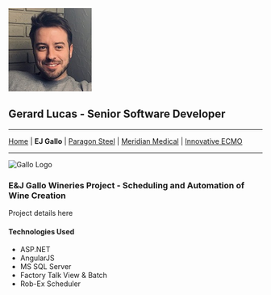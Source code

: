![Gerard](self.jfif)
## **Gerard Lucas** - Senior Software Developer
---
[Home](README.md) | **EJ Gallo** |
[Paragon Steel](PARAGON.md) |
[Meridian Medical](MERIDIAN.md) |
[Innovative ECMO](ECMO.md)  

---

![Gallo Logo](https://i.imgur.com/ypDWAgi.png)

### **E&J Gallo Wineries Project** - Scheduling and Automation of Wine Creation

Project details here  

#### **Technologies Used**

+ ASP.NET
+ AngularJS
+ MS SQL Server
+ Factory Talk View & Batch
+ Rob-Ex Scheduler

